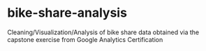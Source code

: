 # bike-share-analysis
Cleaning/Visualization/Analysis of bike share data obtained via the capstone exercise from Google Analytics Certification
